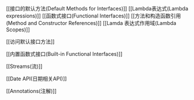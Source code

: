 [[接口的默认方法(Default Methods for Interfaces)]]
[[Lambda表达式(Lambda expressions)]]
[[函数式接口(Functional Interfaces)]]
[[方法和构造函数引用(Method and Constructor References)]]
[[Lamda 表达式作用域(Lambda Scopes)]]

[[访问默认接口方法]]


[[内置函数式接口(Built-in Functional Interfaces)]]


[[Streams(流)]]


[[Date API(日期相关API)]]


[[Annotations(注解)]]


